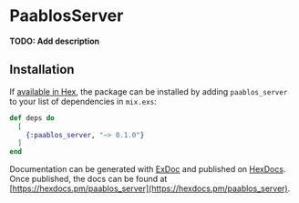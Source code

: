 # PaablosServer

**TODO: Add description**

## Installation

If [available in Hex](https://hex.pm/docs/publish), the package can be installed
by adding `paablos_server` to your list of dependencies in `mix.exs`:

```elixir
def deps do
  [
    {:paablos_server, "~> 0.1.0"}
  ]
end
```

Documentation can be generated with [ExDoc](https://github.com/elixir-lang/ex_doc)
and published on [HexDocs](https://hexdocs.pm). Once published, the docs can
be found at [https://hexdocs.pm/paablos_server](https://hexdocs.pm/paablos_server).

